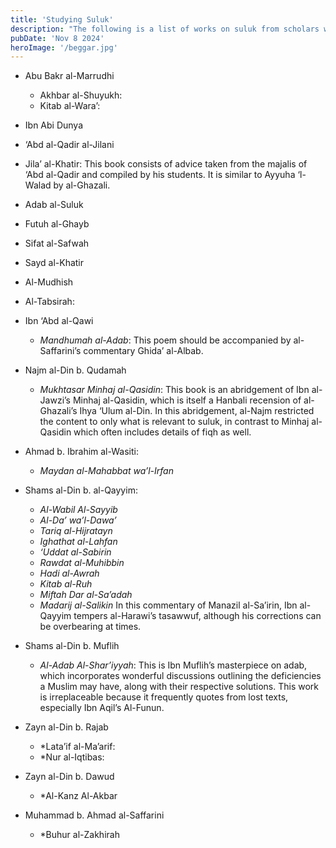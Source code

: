 ```yaml
---
title: 'Studying Suluk'
description: "The following is a list of works on suluk from scholars within the Hanbali madhhab. However, abstract knowledge can only take one to a certain extent in this 'ilm."
pubDate: 'Nov 8 2024'
heroImage: '/beggar.jpg'
---
```


- Abu Bakr al-Marrudhi
    - Akhbar al-Shuyukh: 
    - Kitab al-Wara’:

- Ibn Abi Dunya

- ‘Abd al-Qadir al-Jilani

- Jila’ al-Khatir: This book consists of advice taken from the majalis of ‘Abd al-Qadir and compiled by his students. It is similar to Ayyuha ‘l-Walad by al-Ghazali. 
- Adab al-Suluk 
- Futuh al-Ghayb
- Sifat al-Safwah
- Sayd al-Khatir 
- Al-Mudhish
- Al-Tabsirah:

- Ibn ‘Abd al-Qawi

    - *Mandhumah al-Adab*: This poem should be accompanied by al-Saffarini’s commentary Ghida’ al-Albab.
    
- Najm al-Din b. Qudamah

    - *Mukhtasar Minhaj al-Qasidin*: This book is an abridgement of Ibn al-Jawzi’s Minhaj al-Qasidin, which is itself a Hanbali recension of al-Ghazali’s Ihya ‘Ulum al-Din. In this abridgement, al-Najm restricted the content to only what is relevant to suluk, in contrast to Minhaj al-Qasidin which often includes details of fiqh as well.

- Ahmad b. Ibrahim al-Wasiti:

    - *Maydan al-Mahabbat wa’l-Irfan*

- Shams al-Din b. al-Qayyim:
    - *Al-Wabil Al-Sayyib*
    - *Al-Da’ wa’l-Dawa’*
    - *Tariq al-Hijratayn*
    - *Ighathat al-Lahfan*
    - *‘Uddat al-Sabirin*
    - *Rawdat al-Muhibbin*
    - *Hadi al-Awrah*
    - *Kitab al-Ruh*
    - *Miftah Dar al-Sa’adah*
    - *Madarij al-Salikin* In this commentary of Manazil al-Sa’irin, Ibn al-Qayyim tempers al-Harawi’s tasawwuf, although his corrections can be overbearing at times. 

- Shams al-Din b. Muflih

    - *Al-Adab Al-Shar’iyyah*: This is Ibn Muflih’s masterpiece on adab, which incorporates wonderful discussions outlining the deficiencies a Muslim may have, along with their respective solutions. This work is irreplaceable because it frequently quotes from lost texts, especially Ibn Aqil’s Al-Funun.

- Zayn al-Din b. Rajab

    - *Lata’if al-Ma’arif:
    - *Nur al-Iqtibas:

- Zayn al-Din b. Dawud

    - *Al-Kanz Al-Akbar

- Muhammad b. Ahmad al-Saffarini

    - *Buhur al-Zakhirah
